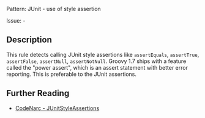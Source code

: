 Pattern: JUnit - use of style assertion

Issue: -

## Description

This rule detects calling JUnit style assertions like `assertEquals`, `assertTrue`, `assertFalse`, `assertNull`, `assertNotNull`. Groovy 1.7 ships with a feature called the "power assert", which is an assert statement with better error reporting. This is preferable to the JUnit assertions.

## Further Reading

* [CodeNarc - JUnitStyleAssertions](https://codenarc.github.io/CodeNarc/codenarc-rules-junit.html#junitstyleassertions-rule)